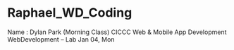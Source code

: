 # Raphael_WD_Coding
Name : Dylan Park (Morning Class)
CICCC Web & Mobile App Development
WebDevelopment – Lab
Jan 04, Mon
